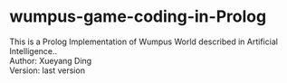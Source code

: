 # wumpus-game-coding-in-Prolog
This is a Prolog Implementation of Wumpus World described in Artificial Intelligence..<br>
Author: Xueyang Ding<br>
Version: last version<br>
